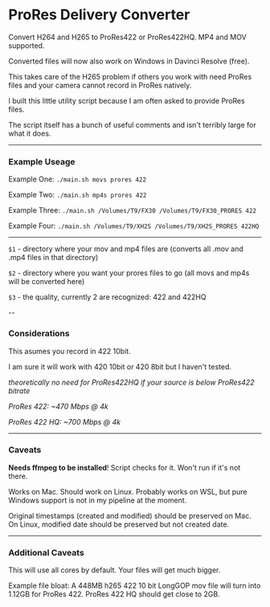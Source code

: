 # ProRes Delivery Converter

Convert H264 and H265 to ProRes422 or ProRes422HQ. MP4 and MOV supported.

Converted files will now also work on Windows in Davinci Resolve (free).

This takes care of the H265 problem if others you work with need ProRes files and your camera cannot record in ProRes natively.

I built this little utility script because I am often asked to provide ProRes files.

The script itself has a bunch of useful comments and isn't terribly large for what it does.

---

### Example Useage

Example One:   `./main.sh movs prores 422`

Example Two:   `./main.sh mp4s prores 422`

Example Three: `./main.sh /Volumes/T9/FX30 /Volumes/T9/FX30_PRORES 422`

Example Four:  `./main.sh /Volumes/T9/XH2S /Volumes/T9/XH2S_PRORES 422HQ`

---

`$1` - directory where your mov and mp4 files are (converts all .mov and .mp4 files in that directory)

`$2` - directory where you want your prores files to go (all movs and mp4s will be converted here)

`$3` - the quality, currently 2 are recognized: 422 and 422HQ

--

### Considerations

This asumes you record in 422 10bit.

I am sure it will work with 420 10bit or 420 8bit but I haven't tested.

_theoretically no need for ProRes422HQ if your source is below ProRes422 bitrate_

_ProRes 422: ~470 Mbps @ 4k_

_ProRes 422 HQ: ~700 Mbps @ 4k_

---

### Caveats

**Needs ffmpeg to be installed**! Script checks for it. Won't run if it's not there.

Works on Mac. Should work on Linux. Probably works on WSL, but pure Windows support is not in my pipeline at the moment.

Original timestamps (created and modified) should be preserved on Mac. On Linux, modified date should be preserved but not created date.

---

### Additional Caveats

This will use all cores by default. Your files will get much bigger.

Example file bloat: A 448MB h265 422 10 bit LongGOP mov file will turn into 1.12GB for ProRes 422. ProRes 422 HQ should get close to 2GB.
